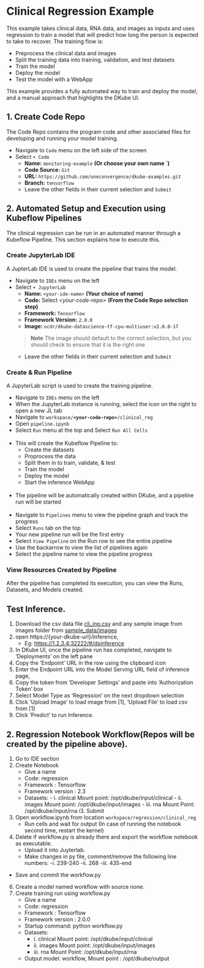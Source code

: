 # Clinical Regression Example
 
 This example takes clinical data, RNA data, and images as inputs and uses regression to train a model that will predict how long the person is expected to take to recover.  The training flow is:

 - Preprocess the clinical data and images
 - Split the training data into training, validation, and test datasets
 - Train the model
 - Deploy the model
 - Test the model with a WebApp

 This example provides a fully automated way to train and deploy the model, and a manual approach that highlights the DKube UI.

## 1. Create Code Repo

 The Code Repo contains the program code and other associated files for developing and running your model training.

 - Navigate to `Code` menu on the left side of the screen
 - Select `+ Code`
   - **Name:** `monitoring-example`  **(Or choose your own name <your-code-repo>`)**
   - **Code Source:** `Git`
   - **URL:** `https://github.com/oneconvergence/dkube-examples.git`
   - **Branch:** `tensorflow`
   - Leave the other fields in their current selection and `Submit`

## 2. Automated Setup and Execution using Kubeflow Pipelines

 The clinical regression can be run in an automated manner through a Kubeflow Pipeline. This section explains how to execute this.

### Create JupyterLab IDE

 A JupterLab IDE is used to create the pipeline that trains the model.

 - Navigate to `IDEs` menu on the left
 - Select `+ JupyterLab`
   - **Name:** `<your-ide-name>`  **(Your choice of name)**
   - **Code:** Select *\<your-code-repo\>*  **(From the Code Repo selection step)**
   - **Framework:** `Tensorflow`
   - **Framework Version:** `2.0.0`
   - **Image:** `ocdr/dkube-datascience-tf-cpu-multiuser:v2.0.0-17`
   > **Note** The image should default to the correct selection, but you should check to ensure that it is the right one
   - Leave the other fields in their current selection and `Submit`

### Create & Run Pipeline

 A JupyterLab script is used to create the training pipeline.

 - Navigate to `IDEs` menu on the left
 - When the JupyterLab instance is running, select the icon on the right to open a new JL tab
 - Navigate to <code>workspace/**\<your-code-repo\>**/clinical_reg</code>
 - Open `pipeline.ipynb`
 - Select `Run` menu at the top and Select `Run All Cells` <br><br>
 - This will create the Kubeflow Pipeline to:
   - Create the datasets
   - Proprocess the data
   - Split them in to train, validate, & test
   - Train the model
   - Deploy the model
   - Start the inference WebApp <br><br>
 - The pipeline will be automatically created within DKube, and a pipeline run will be started <br><br>
 - Navigate to `Pipelines` menu to view the pipeline graph and track the progress
 - Select `Runs` tab on the top
 - Your new pipeline run will be the first entry
 - Select `View Pipeline` on the Run row to see the entire pipeline
 - Use the backarrow to view the list of pipelines again
 - Select the pipeline name to view the pipeline progress

### View Resources Created by Pipeline

 After the pipeline has completed its execution, you can view the Runs, Datasets, and Models created.

<!---
### Upload Pipeline to DKube

 Before execution, the pipeline needs to be uploaded to DKube.

 - Navigate to `Pipelines` menu
 - Select `+ Upload Pipeline`
 - **Pipeline Description:** Your choice of description
 - Select `Upload a File`
 - Choose the file that you downloaded in the previous step
 - Select `Create`

### Create Experiment (Optional)

 A Kubeflow Pipeline must run within an Experiment.  If you already have an Experiment for the pipeline runs, skip this step and go to the next section on creating a pipeline run.  If you do not have an Experiment, this section explains how to create one.

 - Return to main `Pipelines` menu
 - Select `Experiments` tab
 - Select `+ Create Experiment`
   - **Experiment Name:** Your choice of name
   - Select `Next` <br><br>
 - Go back to the main `Pipelines` menu

### Create and Execute Pipeline Run

 - Navigate to the main `Pipelines` menu
 - Select the pipeline that you just uploaded
 - Select `+ Create run`
   - The top names will be prepopulates
   - Choose your Experiment from the dropdown
   - **user:** `Your username`
   - **auth_token:** Authentication token from the `Developer Settings` menu at the top right of the screen
   - `Start` the pipeline
-->

<!---
### Download pipeline to Jupyterlab

1. Start any of the jupyterlab notebook from the IDE tab.
2. Once running, click the jupyterlab icon to launch jupyterlab
3. Open terminal in Jupyterlab and run
   ```
   > wget https://raw.githubusercontent.com/oneconvergence/dkube-examples/tensorflow/clinical_reg/pipeline_withslurm.ipynb
   ```
4. Open pipeline.ipynb and run cells to generate the tar file and create run.
5. Download the tar file by right-clicking on it(optional).
6. Upload the tar file into the DKube pipeline UI(optional).

# Deploy model.(Optional)
-  Go to Model Catalog and from model version click deploy model.
-  Give name. 
-  Serving image: default 
-  Deployment type: Test
-  Select transformer
   -  Transformer script: `clinical_reg/transformer.py`
-  Deploy using: CPU and Submit. 
-  Deployed Model will be available in Model Serving.
-->

## Test Inference.

1. Download the csv data file [cli_inp.csv](sample_data/cli_inp.csv) and any sample image from images folder from [sample_data/images](sample_data/images)
2. open https://{your-dkube-url}/inference,
   - Eg: https://1.2.3.4:32222/#/dsinference
3. In DKube UI, once the pipeline run has completed, navigate to ‘Deployments’ on the left pane
4. Copy the ‘Endpoint’ URL in the row using the clipboard icon
5. Enter the Endpoint URL into the Model Serving URL field of inference page,
6. Copy the token from ‘Developer Settings’ and paste into ‘Authorization Token’ box
7. Select Model Type as ‘Regression’ on the next dropdown selection
8. Click ‘Upload Image’ to load image from [1], ‘Upload File’ to load csv from [1]
9.  Click ‘Predict’ to run Inference.

## 2. Regression Notebook Workflow(Repos will be created by the pipeline above).

1. Go to IDE section
2. Create Notebook 
   - Give a name 
   - Code: regression
   - Framework : Tensorflow
   - Framework version : 2.3
   - Datasets: 
         - i.   clinical Mount point: /opt/dkube/input/clinical 
         - ii.  images Mount point: /opt/dkube/input/images 
         - iii. rna Mount Point: /opt/dkube/input/rna
i3. Submit
4. Open workflow.ipynb from location `workspace/regression/clinical_reg` 
   - Run cells and wait for output (In case of running the notebook second time, restart the kernel)
5. Delete if workflow.py is already there and export the workflow notebook as executable. 
   - Upload it into Juyterlab. 
   - Make changes in py file, comment/remove the following line numbers: 
        -i. 239-240
        -ii. 268 
        -iii. 435-end 
  -  Save and commit the workflow.py
6. Create a model named workflow with source none.
7. Create training run using workflow.py 
   - Give a name 
   - Code: regression 
   - Framework : Tensorflow
   - Framework version : 2.0.0
   - Startup command: python workflow.py 
   - Datasets: 
        - i.   clinical Mount point: /opt/dkube/input/clinical 
        - ii.  images Mount point: /opt/dkube/input/images 
        - iii. rna Mount Point: /opt/dkube/input/rna 
   - Output model: workflow, Mount point : /opt/dkube/output
